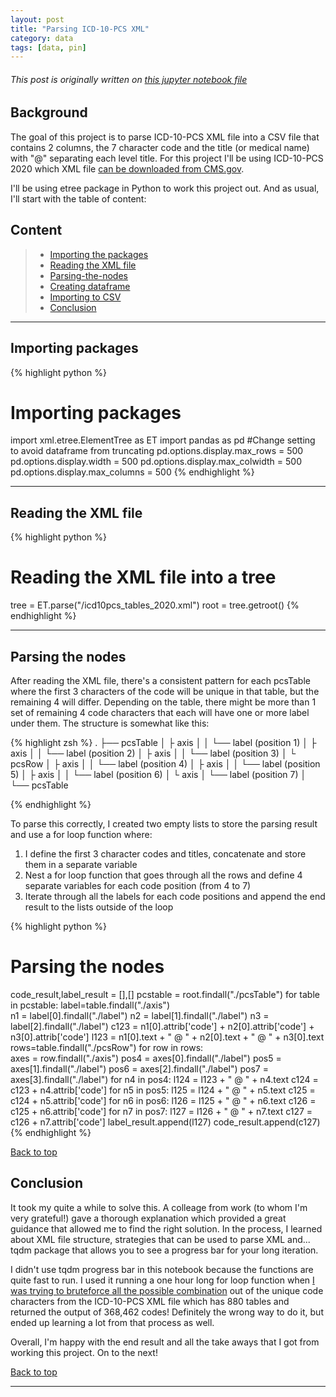 ```yaml
---
layout: post
title: "Parsing ICD-10-PCS XML"
category: data
tags: [data, pin]
---
```


###### This post is originally written on [this jupyter notebook file](https://nbviewer.jupyter.org/github/Ezral/officedoc/blob/master/Parsing%20ICD-10-PCS%20Table%20XML.ipynb)

## Background

The goal of this project is to parse ICD-10-PCS XML file into a CSV file that contains 2 columns, the 7 character code and the title (or medical name) with "@" separating each level title. For this project I'll be using ICD-10-PCS 2020 which XML file [can be downloaded from CMS.gov](https://www.cms.gov/Medicare/Coding/ICD10/Downloads/2020-ICD-10-PCS-Code-Tables.zip).

I'll be using etree package in Python to work this project out. And as usual, I'll start with the table of content:

## Content
> - [Importing the packages](#importing-the-packages)
> - [Reading the XML file](#reading-the-XML-file)
> - [Parsing-the-nodes](#parsing-the-nodes)
> - [Creating dataframe](#creating-dataframe)
> - [Importing to CSV](#importing-to-CSV)
> - [Conclusion](#conclusion)

---

## Importing packages


{% highlight python %}
# Importing packages
import xml.etree.ElementTree as ET
import pandas as pd
#Change setting to avoid dataframe from truncating
pd.options.display.max_rows = 500
pd.options.display.width = 500
pd.options.display.max_colwidth = 500
pd.options.display.max_columns = 500
{% endhighlight %}


---

## Reading the XML file


{% highlight python %}
# Reading the XML file into a tree
tree = ET.parse("/icd10pcs_tables_2020.xml")
root = tree.getroot()
{% endhighlight %}


---

## Parsing the nodes

After reading the XML file, there's a consistent pattern for each pcsTable where the first 3 characters of the code will be unique in that table, but the remaining 4 will differ. Depending on the table, there might be more than 1 set of remaining 4 code characters that each will have one or more label under them. The structure is somewhat like this:

{% highlight zsh %}
.
├── pcsTable
│   ├ axis
│   │  └── label (position 1)
│   ├ axis
│   │  └── label (position 2)
│   ├ axis
│   │  └── label (position 3)
│   └ pcsRow
│       ├ axis
│       │  └── label (position 4)
│       ├ axis
│       │  └── label (position 5)
│       ├ axis
│       │  └── label (position 6)
│       └ axis
│          └── label (position 7)
│
└── pcsTable

{% endhighlight %}   

To parse this correctly, I created two empty lists to store the parsing result and use a for loop function where:
1. I define the first 3 character codes and titles, concatenate and store them in a separate variable
2. Nest a for loop function that goes through all the rows and define 4 separate variables for each code position (from 4 to 7)
3. Iterate through all the labels for each code positions and append the end result to the lists outside of the loop


{% highlight python %}
# Parsing the nodes
code_result,label_result = [],[]
pcstable = root.findall("./pcsTable")
for table in pcstable:
    label=table.findall("./axis")           
    n1 = label[0].findall("./label")
    n2 = label[1].findall("./label")
    n3 = label[2].findall("./label")
    c123 = n1[0].attrib['code'] + n2[0].attrib['code'] + n3[0].attrib['code']
    l123 = n1[0].text + " @ " + n2[0].text + " @ " + n3[0].text     
    rows=table.findall("./pcsRow")
    for row in rows:                        
        axes = row.findall("./axis")
        pos4 = axes[0].findall("./label")
        pos5 = axes[1].findall("./label")
        pos6 = axes[2].findall("./label")
        pos7 = axes[3].findall("./label")
        for n4 in pos4:
            l124 = l123 + " @ " + n4.text
            c124 = c123 + n4.attrib['code']
            for n5 in pos5:
                l125 = l124 + " @ " + n5.text
                c125 = c124 + n5.attrib['code']
                for n6 in pos6:
                    l126 = l125 + " @ " + n6.text
                    c126 = c125 + n6.attrib['code']
                    for n7 in pos7:
                        l127 = l126  + " @ " + n7.text
                        c127 = c126 + n7.attrib['code']
                        label_result.append(l127)
                        code_result.append(c127)
{% endhighlight %}

[Back to top](#background)

## Conclusion

It took my quite a while to solve this. A colleage from work (to whom I'm very grateful!) gave a thorough explanation which provided a great guidance that allowed me to find the right solution. In the process, I learned about XML file structure, strategies that can be used to parse XML and... tqdm package that allows you to see a progress bar for your long iteration.

I didn't use tqdm progress bar in this notebook because the functions are quite fast to run. I used it running a one hour long for loop function when [I was trying to bruteforce all the possible combination](https://nbviewer.jupyter.org/github/Ezral/officedoc/blob/master/Wrongly%20parsing%20ICD-10-PCS%20XML.ipynb) out of the unique code characters from the ICD-10-PCS XML file which has 880 tables and returned the output of 368,462 codes! Definitely the wrong way to do it, but ended up learning a lot from that process as well.

Overall, I'm happy with the end result and all the take aways that I got from working this project. On to the next!

[Back to top](#background)

---
